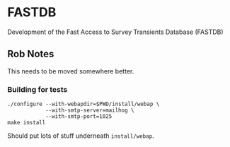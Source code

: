 # FASTDB
Development of the Fast Access to Survey Transients Database (FASTDB) 


## Rob Notes

This needs to be moved somewhere better.

### Building for tests

```
./configure --with-webapdir=$PWD/install/webap \
            --with-smtp-server=mailhog \
            --with-smtp-port=1025
make install
```

Should put lots of stuff underneath `install/webap`.


            